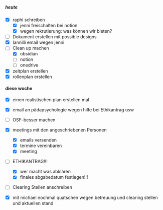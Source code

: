 

##### heute
- [x] raphi schreiben
	- [x] jenni freischalten bei notion
	- [x] wegen rekrutierung: was können wir bieten?
- [ ] Dokument erstellen mit possible designs
- [x] Iannilli email wegen jenni
- [ ] Clean up machen 
	- [x] obsidian
	- [ ] notion
	- [ ] onedrive
- [x] zeitplan erstellen
- [x] rollenplan erstellen

#### diese woche
- [x] einen realistischen plan erstellen mal
- [x] email an pädapsychologie wegen hilfe bei Ethikantrag usw
- [ ] OSF-besser machen
- [x] meetings mit den angeschriebenen Personen
	- [x] emails versenden
	- [x] termine vereinbaren
	- [x] meeting
- [ ] ETHIKANTRAG!!!
	- [x] wer macht was abklären
	- [x] finales abgabedatum festlegen!!!
- [ ] Clearing Stellen anschreiben
- [x] mit michael nochmal quatschen wegen betreuung und clearing stellen und aktuellen stand

